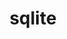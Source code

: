 ---
title: "sqlite"
layout: cache
categories: [package, develop-2024-05-26]
meta: {"versions": ["3.43.2"], "compilers": ["apple-clang@=15.0.0", "cce@=15.0.1", "gcc@=10.2.1", "gcc@=10.3.0", "gcc@=11.1.0", "gcc@=11.4.0", "gcc@=12.3.0", "gcc@=7.3.1", "gcc@=7.5.0", "gcc@=9.4.0", "msvc@=19.39.33523", "oneapi@=2023.2.0", "oneapi@=2024.0.0"], "oss": ["amzn2", "centos7", "rhel8", "sle_hpc15", "ubuntu18.04", "ubuntu20.04", "ubuntu22.04", "ventura", "windows10.0.20348"], "platforms": ["darwin", "linux", "windows"], "targets": ["aarch64", "neoverse_n1", "neoverse_v1", "neoverse_v2", "ppc64le", "x86_64", "x86_64_v3", "x86_64_v4", "zen4"], "stacks": ["aws-isc", "aws-isc-aarch64", "aws-pcluster-neoverse_v1", "aws-pcluster-x86_64_v4", "build_systems", "data-vis-sdk", "developer-tools", "developer-tools-manylinux2014", "e4s", "e4s-cray-rhel", "e4s-cray-sles", "e4s-neoverse-v2", "e4s-neoverse_v1", "e4s-oneapi", "e4s-power", "e4s-rocm-external", "ml-darwin-aarch64-mps", "ml-linux-x86_64-cpu", "ml-linux-x86_64-cuda", "radiuss", "radiuss-aws", "radiuss-aws-aarch64", "root", "tutorial", "windows-vis"], "num_specs": 22, "num_specs_by_stack": {"root": 22, "ml-darwin-aarch64-mps": 1, "radiuss-aws-aarch64": 2, "aws-isc-aarch64": 2, "aws-pcluster-neoverse_v1": 2, "aws-pcluster-x86_64_v4": 4, "aws-isc": 1, "radiuss-aws": 1, "e4s-cray-rhel": 1, "developer-tools-manylinux2014": 1, "e4s-cray-sles": 1, "e4s-power": 1, "developer-tools": 1, "radiuss": 1, "build_systems": 1, "data-vis-sdk": 1, "e4s-neoverse_v1": 1, "e4s-neoverse-v2": 1, "e4s-rocm-external": 1, "ml-linux-x86_64-cpu": 1, "tutorial": 2, "e4s": 1, "ml-linux-x86_64-cuda": 1, "e4s-oneapi": 1, "windows-vis": 1}}
spec_details: [{"hash": "iewyhyptuyfldx2ixl256o4ettpq7nhy", "compiler": "apple-clang@=15.0.0", "versions": ["3.43.2"], "os": "ventura", "platform": "darwin", "target": "aarch64", "variants": ["build_system=autotools", "+column_metadata", "+dynamic_extensions", "+fts", "~functions", "+rtree"], "stacks": ["root", "ml-darwin-aarch64-mps"], "size": "-", "tarball": "https://binaries.spack.io/develop-2024-05-26/build_cache/darwin-ventura-aarch64/apple-clang-15.0.0/sqlite-3.43.2/darwin-ventura-aarch64-apple-clang-15.0.0-sqlite-3.43.2-iewyhyptuyfldx2ixl256o4ettpq7nhy.spack"}, {"hash": "olxrhh7xpyww3mpxodpl6geo7lhmwecv", "compiler": "gcc@=7.3.1", "versions": ["3.43.2"], "os": "amzn2", "platform": "linux", "target": "aarch64", "variants": ["build_system=autotools", "+column_metadata", "+dynamic_extensions", "+fts", "~functions", "+rtree"], "stacks": ["radiuss-aws-aarch64", "aws-isc-aarch64", "root"], "size": "-", "tarball": "https://binaries.spack.io/develop-2024-05-26/build_cache/linux-amzn2-aarch64/gcc-7.3.1/sqlite-3.43.2/linux-amzn2-aarch64-gcc-7.3.1-sqlite-3.43.2-olxrhh7xpyww3mpxodpl6geo7lhmwecv.spack"}, {"hash": "f25iogas4tfcdm4s7wxoeouztgrijcue", "compiler": "gcc@=12.3.0", "versions": ["3.43.2"], "os": "amzn2", "platform": "linux", "target": "neoverse_n1", "variants": ["build_system=autotools", "+column_metadata", "+dynamic_extensions", "+fts", "~functions", "+rtree"], "stacks": ["root", "aws-pcluster-neoverse_v1"], "size": "-", "tarball": "https://binaries.spack.io/develop-2024-05-26/build_cache/linux-amzn2-neoverse_n1/gcc-12.3.0/sqlite-3.43.2/linux-amzn2-neoverse_n1-gcc-12.3.0-sqlite-3.43.2-f25iogas4tfcdm4s7wxoeouztgrijcue.spack"}, {"hash": "kb343v4iacagrwcau3qujckp7h4vp724", "compiler": "gcc@=7.3.1", "versions": ["3.43.2"], "os": "amzn2", "platform": "linux", "target": "neoverse_n1", "variants": ["build_system=autotools", "+column_metadata", "+dynamic_extensions", "+fts", "~functions", "+rtree"], "stacks": ["radiuss-aws-aarch64", "aws-isc-aarch64", "root"], "size": "-", "tarball": "https://binaries.spack.io/develop-2024-05-26/build_cache/linux-amzn2-neoverse_n1/gcc-7.3.1/sqlite-3.43.2/linux-amzn2-neoverse_n1-gcc-7.3.1-sqlite-3.43.2-kb343v4iacagrwcau3qujckp7h4vp724.spack"}, {"hash": "xnglhsznqyqfpymuzvlupqjl6bu26va2", "compiler": "gcc@=12.3.0", "versions": ["3.43.2"], "os": "amzn2", "platform": "linux", "target": "neoverse_v1", "variants": ["build_system=autotools", "+column_metadata", "+dynamic_extensions", "+fts", "~functions", "+rtree"], "stacks": ["root", "aws-pcluster-neoverse_v1"], "size": "-", "tarball": "https://binaries.spack.io/develop-2024-05-26/build_cache/linux-amzn2-neoverse_v1/gcc-12.3.0/sqlite-3.43.2/linux-amzn2-neoverse_v1-gcc-12.3.0-sqlite-3.43.2-xnglhsznqyqfpymuzvlupqjl6bu26va2.spack"}, {"hash": "i7mmwq6juer4ulwntk4up3rpaqbydnaz", "compiler": "gcc@=12.3.0", "versions": ["3.43.2"], "os": "amzn2", "platform": "linux", "target": "x86_64_v3", "variants": ["build_system=autotools", "+column_metadata", "+dynamic_extensions", "+fts", "~functions", "+rtree"], "stacks": ["aws-pcluster-x86_64_v4", "root"], "size": "-", "tarball": "https://binaries.spack.io/develop-2024-05-26/build_cache/linux-amzn2-x86_64_v3/gcc-12.3.0/sqlite-3.43.2/linux-amzn2-x86_64_v3-gcc-12.3.0-sqlite-3.43.2-i7mmwq6juer4ulwntk4up3rpaqbydnaz.spack"}, {"hash": "u7qcqe4tkav6aaovcydjhuv7jdzzuujj", "compiler": "gcc@=7.3.1", "versions": ["3.43.2"], "os": "amzn2", "platform": "linux", "target": "x86_64_v3", "variants": ["build_system=autotools", "+column_metadata", "+dynamic_extensions", "+fts", "~functions", "+rtree"], "stacks": ["aws-isc", "root", "radiuss-aws"], "size": "-", "tarball": "https://binaries.spack.io/develop-2024-05-26/build_cache/linux-amzn2-x86_64_v3/gcc-7.3.1/sqlite-3.43.2/linux-amzn2-x86_64_v3-gcc-7.3.1-sqlite-3.43.2-u7qcqe4tkav6aaovcydjhuv7jdzzuujj.spack"}, {"hash": "ya3acq6myedut5b7ymso5i2xtemnfwac", "compiler": "cce@=15.0.1", "versions": ["3.43.2"], "os": "rhel8", "platform": "linux", "target": "zen4", "variants": ["build_system=autotools", "+column_metadata", "+dynamic_extensions", "+fts", "~functions", "+rtree"], "stacks": ["root", "e4s-cray-rhel"], "size": "-", "tarball": "https://binaries.spack.io/develop-2024-05-26/build_cache/linux-rhel8-zen4/cce-15.0.1/sqlite-3.43.2/linux-rhel8-zen4-cce-15.0.1-sqlite-3.43.2-ya3acq6myedut5b7ymso5i2xtemnfwac.spack"}, {"hash": "niric33uovuwm254aby2qufgowktyb6i", "compiler": "gcc@=10.2.1", "versions": ["3.43.2"], "os": "centos7", "platform": "linux", "target": "x86_64_v3", "variants": ["build_system=autotools", "+column_metadata", "+dynamic_extensions", "+fts", "~functions", "+rtree"], "stacks": ["developer-tools-manylinux2014", "root"], "size": "-", "tarball": "https://binaries.spack.io/develop-2024-05-26/build_cache/linux-centos7-x86_64_v3/gcc-10.2.1/sqlite-3.43.2/linux-centos7-x86_64_v3-gcc-10.2.1-sqlite-3.43.2-niric33uovuwm254aby2qufgowktyb6i.spack"}, {"hash": "q5pdqchs3kriptjadej3zp6lwsudei4a", "compiler": "oneapi@=2023.2.0", "versions": ["3.43.2"], "os": "amzn2", "platform": "linux", "target": "x86_64_v3", "variants": ["build_system=autotools", "+column_metadata", "+dynamic_extensions", "+fts", "~functions", "+rtree"], "stacks": ["aws-pcluster-x86_64_v4", "root"], "size": "-", "tarball": "https://binaries.spack.io/develop-2024-05-26/build_cache/linux-amzn2-x86_64_v3/oneapi-2023.2.0/sqlite-3.43.2/linux-amzn2-x86_64_v3-oneapi-2023.2.0-sqlite-3.43.2-q5pdqchs3kriptjadej3zp6lwsudei4a.spack"}, {"hash": "okelzudvtzj3k6kji6i6j7qyts5suwsw", "compiler": "gcc@=12.3.0", "versions": ["3.43.2"], "os": "amzn2", "platform": "linux", "target": "x86_64_v4", "variants": ["build_system=autotools", "+column_metadata", "+dynamic_extensions", "+fts", "~functions", "+rtree"], "stacks": ["aws-pcluster-x86_64_v4", "root"], "size": "-", "tarball": "https://binaries.spack.io/develop-2024-05-26/build_cache/linux-amzn2-x86_64_v4/gcc-12.3.0/sqlite-3.43.2/linux-amzn2-x86_64_v4-gcc-12.3.0-sqlite-3.43.2-okelzudvtzj3k6kji6i6j7qyts5suwsw.spack"}, {"hash": "ljkri674itxrrpzlqyobtgeq66elpa2g", "compiler": "oneapi@=2023.2.0", "versions": ["3.43.2"], "os": "amzn2", "platform": "linux", "target": "x86_64_v4", "variants": ["build_system=autotools", "+column_metadata", "+dynamic_extensions", "+fts", "~functions", "+rtree"], "stacks": ["aws-pcluster-x86_64_v4", "root"], "size": "-", "tarball": "https://binaries.spack.io/develop-2024-05-26/build_cache/linux-amzn2-x86_64_v4/oneapi-2023.2.0/sqlite-3.43.2/linux-amzn2-x86_64_v4-oneapi-2023.2.0-sqlite-3.43.2-ljkri674itxrrpzlqyobtgeq66elpa2g.spack"}, {"hash": "qd7ms7feq6v3qryu7y7n377txsr6hogw", "compiler": "gcc@=10.3.0", "versions": ["3.43.2"], "os": "sle_hpc15", "platform": "linux", "target": "x86_64_v4", "variants": ["build_system=autotools", "+column_metadata", "+dynamic_extensions", "+fts", "~functions", "+rtree"], "stacks": ["root", "e4s-cray-sles"], "size": "-", "tarball": "https://binaries.spack.io/develop-2024-05-26/build_cache/linux-sle_hpc15-x86_64_v4/gcc-10.3.0/sqlite-3.43.2/linux-sle_hpc15-x86_64_v4-gcc-10.3.0-sqlite-3.43.2-qd7ms7feq6v3qryu7y7n377txsr6hogw.spack"}, {"hash": "wf2wcmzmayrjdz7tujpiwfmlatrujmsu", "compiler": "gcc@=9.4.0", "versions": ["3.43.2"], "os": "ubuntu20.04", "platform": "linux", "target": "ppc64le", "variants": ["build_system=autotools", "+column_metadata", "+dynamic_extensions", "+fts", "~functions", "+rtree"], "stacks": ["e4s-power", "root"], "size": "-", "tarball": "https://binaries.spack.io/develop-2024-05-26/build_cache/linux-ubuntu20.04-ppc64le/gcc-9.4.0/sqlite-3.43.2/linux-ubuntu20.04-ppc64le-gcc-9.4.0-sqlite-3.43.2-wf2wcmzmayrjdz7tujpiwfmlatrujmsu.spack"}, {"hash": "5fxoofchyt6n6m2xs4kq4j7f7ps5bgju", "compiler": "gcc@=7.5.0", "versions": ["3.43.2"], "os": "ubuntu18.04", "platform": "linux", "target": "x86_64_v3", "variants": ["build_system=autotools", "+column_metadata", "+dynamic_extensions", "+fts", "~functions", "+rtree"], "stacks": ["developer-tools", "root", "radiuss", "build_systems"], "size": "-", "tarball": "https://binaries.spack.io/develop-2024-05-26/build_cache/linux-ubuntu18.04-x86_64_v3/gcc-7.5.0/sqlite-3.43.2/linux-ubuntu18.04-x86_64_v3-gcc-7.5.0-sqlite-3.43.2-5fxoofchyt6n6m2xs4kq4j7f7ps5bgju.spack"}, {"hash": "stxtxbsky62v5hszxcw7s22ni6w4yogj", "compiler": "gcc@=11.1.0", "versions": ["3.43.2"], "os": "ubuntu20.04", "platform": "linux", "target": "x86_64_v3", "variants": ["build_system=autotools", "+column_metadata", "+dynamic_extensions", "+fts", "~functions", "+rtree"], "stacks": ["root", "data-vis-sdk"], "size": "-", "tarball": "https://binaries.spack.io/develop-2024-05-26/build_cache/linux-ubuntu20.04-x86_64_v3/gcc-11.1.0/sqlite-3.43.2/linux-ubuntu20.04-x86_64_v3-gcc-11.1.0-sqlite-3.43.2-stxtxbsky62v5hszxcw7s22ni6w4yogj.spack"}, {"hash": "yipatdbv4lms7bchviimu7ricre3myit", "compiler": "gcc@=11.4.0", "versions": ["3.43.2"], "os": "ubuntu22.04", "platform": "linux", "target": "neoverse_v1", "variants": ["build_system=autotools", "+column_metadata", "+dynamic_extensions", "+fts", "~functions", "+rtree"], "stacks": ["e4s-neoverse_v1", "root"], "size": "-", "tarball": "https://binaries.spack.io/develop-2024-05-26/build_cache/linux-ubuntu22.04-neoverse_v1/gcc-11.4.0/sqlite-3.43.2/linux-ubuntu22.04-neoverse_v1-gcc-11.4.0-sqlite-3.43.2-yipatdbv4lms7bchviimu7ricre3myit.spack"}, {"hash": "5kkwufsxqemq7obczdc6nj4srrqexl6m", "compiler": "gcc@=11.4.0", "versions": ["3.43.2"], "os": "ubuntu22.04", "platform": "linux", "target": "neoverse_v2", "variants": ["build_system=autotools", "+column_metadata", "+dynamic_extensions", "+fts", "~functions", "+rtree"], "stacks": ["e4s-neoverse-v2", "root"], "size": "-", "tarball": "https://binaries.spack.io/develop-2024-05-26/build_cache/linux-ubuntu22.04-neoverse_v2/gcc-11.4.0/sqlite-3.43.2/linux-ubuntu22.04-neoverse_v2-gcc-11.4.0-sqlite-3.43.2-5kkwufsxqemq7obczdc6nj4srrqexl6m.spack"}, {"hash": "bo2575q2nlawoyjjlkbmf3eivaaptzq2", "compiler": "gcc@=11.4.0", "versions": ["3.43.2"], "os": "ubuntu22.04", "platform": "linux", "target": "x86_64_v3", "variants": ["build_system=autotools", "+column_metadata", "+dynamic_extensions", "+fts", "~functions", "+rtree"], "stacks": ["e4s-rocm-external", "ml-linux-x86_64-cpu", "tutorial", "e4s", "root", "ml-linux-x86_64-cuda"], "size": "-", "tarball": "https://binaries.spack.io/develop-2024-05-26/build_cache/linux-ubuntu22.04-x86_64_v3/gcc-11.4.0/sqlite-3.43.2/linux-ubuntu22.04-x86_64_v3-gcc-11.4.0-sqlite-3.43.2-bo2575q2nlawoyjjlkbmf3eivaaptzq2.spack"}, {"hash": "zzpa2nd4mj4nrabmv3qrwle4r7lo3how", "compiler": "oneapi@=2024.0.0", "versions": ["3.43.2"], "os": "ubuntu22.04", "platform": "linux", "target": "x86_64_v3", "variants": ["build_system=autotools", "+column_metadata", "+dynamic_extensions", "+fts", "~functions", "+rtree"], "stacks": ["e4s-oneapi", "root"], "size": "-", "tarball": "https://binaries.spack.io/develop-2024-05-26/build_cache/linux-ubuntu22.04-x86_64_v3/oneapi-2024.0.0/sqlite-3.43.2/linux-ubuntu22.04-x86_64_v3-oneapi-2024.0.0-sqlite-3.43.2-zzpa2nd4mj4nrabmv3qrwle4r7lo3how.spack"}, {"hash": "c2hdgblwdqxn6anyknlrowjn3tnx34qh", "compiler": "gcc@=12.3.0", "versions": ["3.43.2"], "os": "ubuntu22.04", "platform": "linux", "target": "x86_64_v3", "variants": ["build_system=autotools", "+column_metadata", "+dynamic_extensions", "+fts", "~functions", "+rtree"], "stacks": ["tutorial", "root"], "size": "-", "tarball": "https://binaries.spack.io/develop-2024-05-26/build_cache/linux-ubuntu22.04-x86_64_v3/gcc-12.3.0/sqlite-3.43.2/linux-ubuntu22.04-x86_64_v3-gcc-12.3.0-sqlite-3.43.2-c2hdgblwdqxn6anyknlrowjn3tnx34qh.spack"}, {"hash": "kcehia2qgtqogwv65aj3iatsju7uz2ym", "compiler": "msvc@=19.39.33523", "versions": ["3.43.2"], "os": "windows10.0.20348", "platform": "windows", "target": "x86_64", "variants": ["build_system=nmake", "+fts", "+functions", "patches=2de485e", "+rtree"], "stacks": ["root", "windows-vis"], "size": "-", "tarball": "https://binaries.spack.io/develop-2024-05-26/build_cache/windows-windows10.0.20348-x86_64/msvc-19.39.33523/sqlite-3.43.2/windows-windows10.0.20348-x86_64-msvc-19.39.33523-sqlite-3.43.2-kcehia2qgtqogwv65aj3iatsju7uz2ym.spack"}]
---